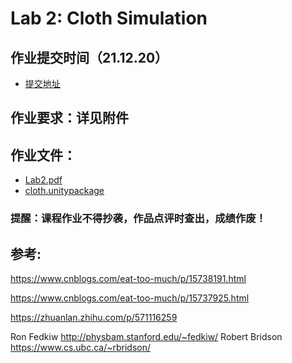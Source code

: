 # Lab 2: Cloth Simulation

## 作业提交时间（21.12.20）
- [提交地址](http://www.smartchair.org/GAMES103)

## 作业要求：详见附件

## 作业文件：
- [Lab2.pdf](./lab2.pdf)
- [cloth.unitypackage](https://community-1252524126.file.myqcloud.com/file/ecommunity-50569124.unitypackage)

### 提醒️：课程作业不得抄袭，作品点评时查出，成绩作废！

## 参考:

https://www.cnblogs.com/eat-too-much/p/15738191.html

https://www.cnblogs.com/eat-too-much/p/15737925.html

https://zhuanlan.zhihu.com/p/571116259


Ron Fedkiw    http://physbam.stanford.edu/~fedkiw/
Robert Bridson       https://www.cs.ubc.ca/~rbridson/
